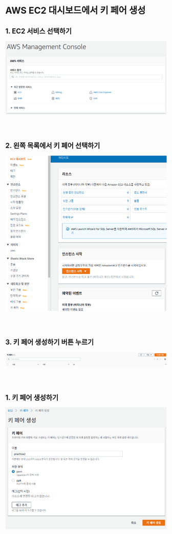 
<h1> AWS EC2 대시보드에서 키 페어 생성 </h1>


<h2> 1. EC2 서비스 선택하기 </h2>

![keypair](https://github.com/daldalhada/bigdata/blob/main/images/keypair(1).png)

<br><br>

<h2> 2. 왼쪽 목록에서 키 페어 선택하기 </h2>

![keypair](https://github.com/daldalhada/bigdata/blob/main/images/keypair(2).png)

<br><br>

<h2> 3. 키 페어 생성하기 버튼 누르기 </h2>

![keypair](https://github.com/daldalhada/bigdata/blob/main/images/keypair(3).png)

<br><br>

<h2> 1. 키 페어 생성하기 </h2>

![keypair](https://github.com/daldalhada/bigdata/blob/main/images/keypair(4).png)